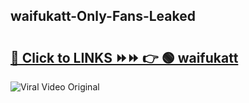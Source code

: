 
 ## waifukatt-Only-Fans-Leaked

# <h2><a href="https://clipsfans.com/waifukatt&ref=git">🔗 Click to LINKS ⏩⏩ 👉 🟢 waifukatt </a></h2>

<a href="https://clipsfans.com/waifukatt&ref=git" rel="nofollow" data-target="animated-image.originalLink"><img src="https://i.ibb.co.com/xMMVF88/686577567.gif" alt="Viral Video Original" style="max-width: 100%; display: inline-block;" data-target="animated-image.originalImage"></a>
